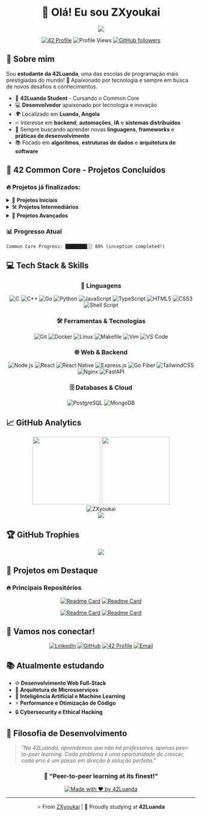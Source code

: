 <div align="center">

# 👋 Olá! Eu sou ZXyoukai

<img src="https://readme-typing-svg.herokuapp.com/?font=Righteous&size=35&center=true&vCenter=true&width=500&height=70&duration=4000&lines=Estudante+da+42Luanda;Software+Developer;Always+Learning!&color=00D9FF" />

[![42 Profile](https://img.shields.io/badge/42_Luanda-000000?style=for-the-badge&logo=42&logoColor=white)](https://profile.intra.42.fr/users/yourusername)
![Profile Views](https://komarev.com/ghpvc/?username=ZXyoukai&color=0e75b6&style=flat)
[![GitHub followers](https://img.shields.io/github/followers/ZXyoukai?label=Follow&style=social)](https://github.com/ZXyoukai)

</div>

## 🎯 Sobre mim

Sou **estudante da 42Luanda**, uma das escolas de programação mais prestigiadas do mundo! 🚀 Apaixonado por tecnologia e sempre em busca de novos desafios e conhecimentos.

- 🏫 **42Luanda Student** - Cursando o Common Core
- 💻 **Desenvolvedor** apaixonado por tecnologia e inovação  
- 🌍 Localizado em **Luanda, Angola**
- 🔥 Interesse em **backend**, **automações**, **IA** e **sistemas distribuídos**
- 🎯 Sempre buscando aprender novas **linguagens**, **frameworks** e **práticas de desenvolvimento**
- 📚 Focado em **algoritmos**, **estruturas de dados** e **arquitetura de software**

## 🚀 42 Common Core - Projetos Concluídos

### 🔥 **Projetos já finalizados:**

<details>
<summary>📘 <strong>Projetos Iniciais</strong></summary>

- **Libft** - Minha primeira biblioteca pessoal em C
- **ft_printf** - Recriação da função printf
- **get_next_line** - Função para ler linha por linha de um arquivo
- **Born2beroot** - Administração de sistema e virtualização

</details>

<details>
<summary>🛠️ <strong>Projetos Intermediários</strong></summary>

- **push_swap** - Algoritmo de ordenação com pilhas
- **minitalk** - Comunicação entre processos usando sinais UNIX
- **so_long** - Jogo 2D simples usando MiniLibX
- **philosophers** - Problema clássico dos filósofos (threading)

</details>

<details>
<summary>🔧 <strong>Projetos Avançados</strong></summary>

- **minishell** - Criação de um shell funcional (bash simplificado)
- **CPP Modules (00-08)** - Introdução ao C++ e programação orientada a objetos
- **cub3d** - Ray-casting engine
- **inception** - Infraestrutura completa com Docker
- **webserv** - Servidor HTTP completo em C++ (como nginx/apache)

</details>

### 📊 Progresso Atual
```
Common Core Progress: ████████░░ 80% (inception completed!)
```

## 💻 Tech Stack & Skills

<div align="center">

### 🌟 Linguagens
![C](https://img.shields.io/badge/C-00599C?style=for-the-badge&logo=c&logoColor=white)
![C++](https://img.shields.io/badge/C%2B%2B-00599C?style=for-the-badge&logo=c%2B%2B&logoColor=white)
![Go](https://img.shields.io/badge/Go-00ADD8?style=for-the-badge&logo=go&logoColor=white)
![Python](https://img.shields.io/badge/Python-FFD43B?style=for-the-badge&logo=python&logoColor=blue)
![JavaScript](https://img.shields.io/badge/JavaScript-323330?style=for-the-badge&logo=javascript&logoColor=F7DF1E)
![TypeScript](https://img.shields.io/badge/TypeScript-007ACC?style=for-the-badge&logo=typescript&logoColor=white)
![HTML5](https://img.shields.io/badge/HTML5-E34F26?style=for-the-badge&logo=html5&logoColor=white)
![CSS3](https://img.shields.io/badge/CSS3-1572B6?style=for-the-badge&logo=css3&logoColor=white)
![Shell Script](https://img.shields.io/badge/Shell_Script-121011?style=for-the-badge&logo=gnu-bash&logoColor=white)

### 🛠️ Ferramentas & Tecnologias
![Git](https://img.shields.io/badge/Git-F05032?style=for-the-badge&logo=git&logoColor=white)
![Docker](https://img.shields.io/badge/Docker-2CA5E0?style=for-the-badge&logo=docker&logoColor=white)
![Linux](https://img.shields.io/badge/Linux-FCC624?style=for-the-badge&logo=linux&logoColor=black)
![Makefile](https://img.shields.io/badge/Makefile-427819?style=for-the-badge&logo=gnu&logoColor=white)
![Vim](https://img.shields.io/badge/VIM-%2311AB00.svg?&style=for-the-badge&logo=vim&logoColor=white)
![VS Code](https://img.shields.io/badge/VSCode-0078D4?style=for-the-badge&logo=visual%20studio%20code&logoColor=white)

### 🌐 Web & Backend
![Node.js](https://img.shields.io/badge/Node.js-339933?style=for-the-badge&logo=nodedotjs&logoColor=white)
![React](https://img.shields.io/badge/React-20232A?style=for-the-badge&logo=react&logoColor=61DAFB)
![React Native](https://img.shields.io/badge/React_Native-20232A?style=for-the-badge&logo=react&logoColor=61DAFB)
![Express.js](https://img.shields.io/badge/Express.js-000000?style=for-the-badge&logo=express&logoColor=white)
![Go Fiber](https://img.shields.io/badge/Go%20Fiber-00ADD8?style=for-the-badge&logo=go&logoColor=white)
![TailwindCSS](https://img.shields.io/badge/Tailwind_CSS-38B2AC?style=for-the-badge&logo=tailwind-css&logoColor=white)
![Nginx](https://img.shields.io/badge/Nginx-009639?style=for-the-badge&logo=nginx&logoColor=white)
![FastAPI](https://img.shields.io/badge/FastAPI-005571?style=for-the-badge&logo=fastapi)

### 🗄️ Databases & Cloud
![PostgreSQL](https://img.shields.io/badge/PostgreSQL-316192?style=for-the-badge&logo=postgresql&logoColor=white)
![MongoDB](https://img.shields.io/badge/MongoDB-4EA94B?style=for-the-badge&logo=mongodb&logoColor=white)

</div>


## 📈 GitHub Analytics

<div align="center">
  <img height="180em" src="https://github-readme-stats-eight-theta.vercel.app/api?username=ZXyoukai&show_icons=true&theme=tokyonight&include_all_commits=true&count_private=true"/>
  <img height="180em" src="https://github-readme-stats-eight-theta.vercel.app/api/top-langs/?username=ZXyoukai&layout=compact&langs_count=8&theme=tokyonight"/>
</div>

<div align="center">
  <img src="https://github-readme-streak-stats.herokuapp.com/?user=ZXyoukai&theme=tokyonight" alt="ZXyoukai" />
</div>

<div align="center">
  <img src="https://github-readme-activity-graph.vercel.app/graph?username=ZXyoukai&bg_color=1a1b27&color=be90f2&line=638fda&point=35aea1&area=true&hide_border=true">
</div>

## 🏆 GitHub Trophies
<div align="center">
  <img src="https://github-profile-trophy.vercel.app/?username=ZXyoukai&theme=tokyonight&no-frame=true&no-bg=false&margin-w=4">
</div>

## 🎯 Projetos em Destaque

### 🔥 Principais Repositórios

<div align="center">

[![Readme Card](https://github-readme-stats.vercel.app/api/pin/?username=ZXyoukai&repo=webserv&theme=tokyonight)](https://github.com/ZXyoukai/webserv)
[![Readme Card](https://github-readme-stats.vercel.app/api/pin/?username=ZXyoukai&repo=minishell&theme=tokyonight)](https://github.com/ZXyoukai/minishell)

[![Readme Card](https://github-readme-stats.vercel.app/api/pin/?username=ZXyoukai&repo=inception&theme=tokyonight)](https://github.com/ZXyoukai/inception)
[![Readme Card](https://github-readme-stats.vercel.app/api/pin/?username=ZXyoukai&repo=ft_containers&theme=tokyonight)](https://github.com/ZXyoukai/ft_containers)

</div>

## 🤝 Vamos nos conectar!

<div align="center">

[![LinkedIn](https://img.shields.io/badge/LinkedIn-0077B5?style=for-the-badge&logo=linkedin&logoColor=white)](https://linkedin.com/in/seu-usuario)
[![GitHub](https://img.shields.io/badge/GitHub-100000?style=for-the-badge&logo=github&logoColor=white)](https://github.com/ZXyoukai)
[![42 Profile](https://img.shields.io/badge/42_Profile-000000?style=for-the-badge&logo=42&logoColor=white)](https://profile.intra.42.fr/users/yourusername)
[![Email](https://img.shields.io/badge/Email-D14836?style=for-the-badge&logo=gmail&logoColor=white)](mailto:seu-email@dominio.com)

</div>

## 📚 Atualmente estudando

- 🌐 **Desenvolvimento Web Full-Stack**
- 🔧 **Arquitetura de Microsserviços**
- 🤖 **Inteligência Artificial e Machine Learning**  
- ⚡ **Performance e Otimização de Código**
- 🔒 **Cybersecurity e Ethical Hacking**

## 💭 Filosofia de Desenvolvimento

> *"Na 42Luanda, aprendemos que não há professores, apenas peer-to-peer learning. Cada problema é uma oportunidade de crescer, cada erro é um passo em direção à solução perfeita."*

<div align="center">

### 🌟 "Peer-to-peer learning at its finest!" 

[![Made with ❤️ by 42Luanda](https://img.shields.io/badge/Made%20with%20❤️%20by-42Luanda-000000?style=for-the-badge&logo=42)](https://42luanda.com)

---

⭐️ From [ZXyoukai](https://github.com/ZXyoukai) | 🚀 Proudly studying at **42Luanda**

</div>
